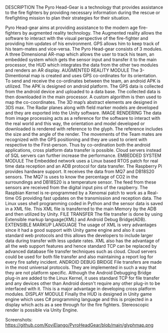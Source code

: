 DESCRIPTION
	The Pyro Head-Gear is a technology that provides assistance to the fire fighters by providing necessary information during the rescue or firefighting mission to plan their strategies for their situation.

Pyro Head-gear aims at providing assistance to the modern age fire-fighters by augmented reality technology. The Augmented reality allows the software to interact with the visual perspective of the fire-fighter and providing him updates of his environment. GPS allows him to keep track of his team-mates and vice-versa. 
The Pyro Head-gear consists of 3 modules. A three Dimensional AR-map which allows the user to track his team, an embedded system which gets the sensor input and transfer it to the main processor, the HUD which integrates the data from the other two modules and renders an AR display.
AUGMENTED REALITY MODULE
The 3-Dimentional map is created and uses GPS co-ordinates for its orientation. To send and receive the co-ordinates between the team, an android APK is utilized. The APK is designed on android platform. The GPS data is collected from the android device and uploaded to a data base. The collected data is then downloaded in the main processor. A custom algorithm is then used to map the co-coordinates. The 3D map’s abstract elements are designed in 3DS max. The Radar planes along with field marker models are developed and they are exported into the Unity software. 
IMAGE RENDERING
The data from image processing acts as a reference for the software to interact with the real world and this way, the orientation and model developed or downloaded is rendered with reference to the glyph. The reference includes the size and the angle of the render.
 The movements of the Team mates are recognized with the GPS positioning and they are used to orient with respective to the First-person. 
Thus by co-ordination both the android applications, cross platform data transfer is possible. Cloud servers instead of SQL servers can further increase the performance.
EMBEDDED SYSTEM MODULE
 The Embedded network uses a Linux based RTOS patch for real time data reception and an ADB protocol for data transfer. The Raspberry Pi provides hardware support. It receives the data from MQ7 and DB18S20 sensors. The MQ7 is uses to know the percentage of CO2 in the surroundings and DB18S20 is a temperature sensor. The feed from these sensors are received from the digital input pins of the raspberry. The Raspbian Kernel is re-programmed by a Xenomai patch to work as a Real-time OS providing fast updates on the transmission and reception data. The Linux uses shell programming coded in Python and the sensor data is saved in a XML file. This XML file is transferred to the main Memory by the ADB and then utilized by Unity.
FILE TRANSFER
	The file transfer is done by using Extensible markup language(XML) and Android Debug Bridge(ADB).
EXTENSIBLE MARKUP LANGUAGE
The usage of XML is very advantages since it had a good support with Unity game engine and also it uses standard web protocols and this allows the developers to include larger data during transfer with less update rates. XML also has the advantage of all the web support features and hence standard TCP can be replaced by advanced database file transfer techniques such as cloud. Cloud servers could be used for both file transfer and also maintaining a report log for every fire safety incident.
ANDROID DEBUG BRIDGE
File transfers are made in the most universal protocols. They are implemented in such a way that they are not platform specific. Although the Android Debugging Bridge plug-in are added to the Linux Kernel, it uses standard TCP for file transfer and any devices other than Android doesn't require any other plug-in to be interfaced with it. This is a major advantage in developing cross platform modules.
DISPLAY MODULE
 Finally the HUD is designed in Unity game engine which uses C# programming language and this is projected in a display which acts as a see through for the fire fighters. Stereoscopic render is possible via Unity Engine.

 Screenshots:
https://github.com/KoviElango/PyroHeadGear/blob/main/glyphmap.png
